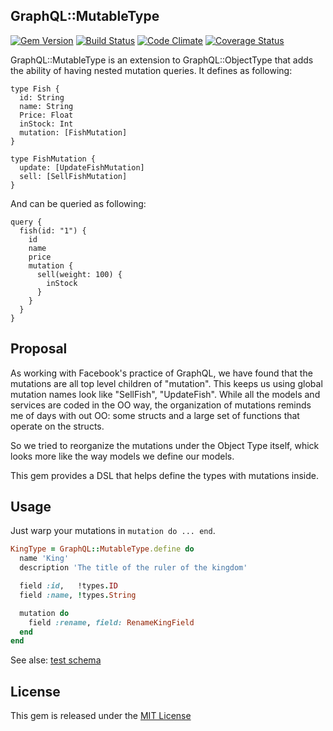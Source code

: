## GraphQL::MutableType

[![Gem Version](https://badge.fury.io/rb/graphql-mutable_type.svg)](https://badge.fury.io/rb/graphql-mutable_type)
[![Build Status](https://travis-ci.org/TapasTech/graphql-mutable_type.svg?branch=master)](https://travis-ci.org/TapasTech/graphql-mutable_type)
[![Code Climate](https://codeclimate.com/github/TapasTech/graphql-mutable_type/badges/gpa.svg)](https://codeclimate.com/github/TapasTech/graphql-mutable_type)
[![Coverage Status](https://coveralls.io/repos/github/TapasTech/graphql-mutable_type/badge.svg?branch=master)](https://coveralls.io/github/TapasTech/graphql-mutable_type?branch=master)

GraphQL::MutableType is an extension to GraphQL::ObjectType that adds the ability of having nested mutation queries.
It defines as following:

```
type Fish {
  id: String
  name: String
  Price: Float
  inStock: Int
  mutation: [FishMutation]
}
```

```
type FishMutation {
  update: [UpdateFishMutation]
  sell: [SellFishMutation]
}
```

And can be queried as following:

```
query {
  fish(id: "1") {
    id
    name
    price
    mutation {
      sell(weight: 100) {
        inStock
      }
    }
  }
}
```

## Proposal

As working with Facebook's practice of GraphQL, we have found that the mutations are all top level children of "mutation". This keeps us using global mutation names look like "SellFish", "UpdateFish". While all the models and services are coded in the OO way, the organization of mutations reminds me of days with out OO: some structs and a large set of functions that operate on the structs.

So we tried to reorganize the mutations under the Object Type itself, whick looks more like the way models we define our models.

This gem provides a DSL that helps define the types with mutations inside.

## Usage

Just warp your mutations in ```mutation do ... end```.

```ruby
KingType = GraphQL::MutableType.define do
  name 'King'
  description 'The title of the ruler of the kingdom'

  field :id,   !types.ID
  field :name, !types.String

  mutation do
    field :rename, field: RenameKingField
  end
end
```

See alse: [test schema](spec/support/francia_kings_app.rb)

## License

This gem is released under the [MIT License](MIT-LICENSE)